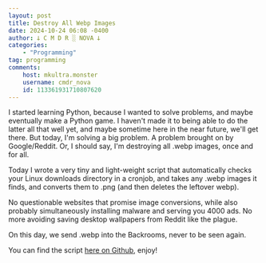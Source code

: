 ```yaml
---
layout: post
title: Destroy All Webp Images
date: 2024-10-24 06:08 -0400
author: 𐕣 C M D R ░ NOVA 𐕣
categories:
    - "Programming"
tag: programming
comments:
    host: mkultra.monster
    username: cmdr_nova
    id: 113361931710807620
---
```

I started learning Python, because I wanted to solve problems, and maybe eventually make a Python game. I haven't made it to being able to do the latter all that well yet, and maybe sometime here in the near future, we'll get there. But today, I'm solving a big problem. A problem brought on by Google/Reddit. Or, I should say, I'm destroying all .webp images, once and for all.

Today I wrote a very tiny and light-weight script that automatically checks your Linux downloads directory in a cronjob, and takes any .webp images it finds, and converts them to .png (and then deletes the leftover webp).

No questionable websites that promise image conversions, while also probably simultaneously installing malware and serving you 4000 ads. No more avoiding saving desktop wallpapers from Reddit like the plague.

On this day, we send .webp into the Backrooms, never to be seen again.

You can find the script <a href="https://github.com/cmdr-nova/Anti-Webp" target="_blank">here on Github</a>, enjoy!